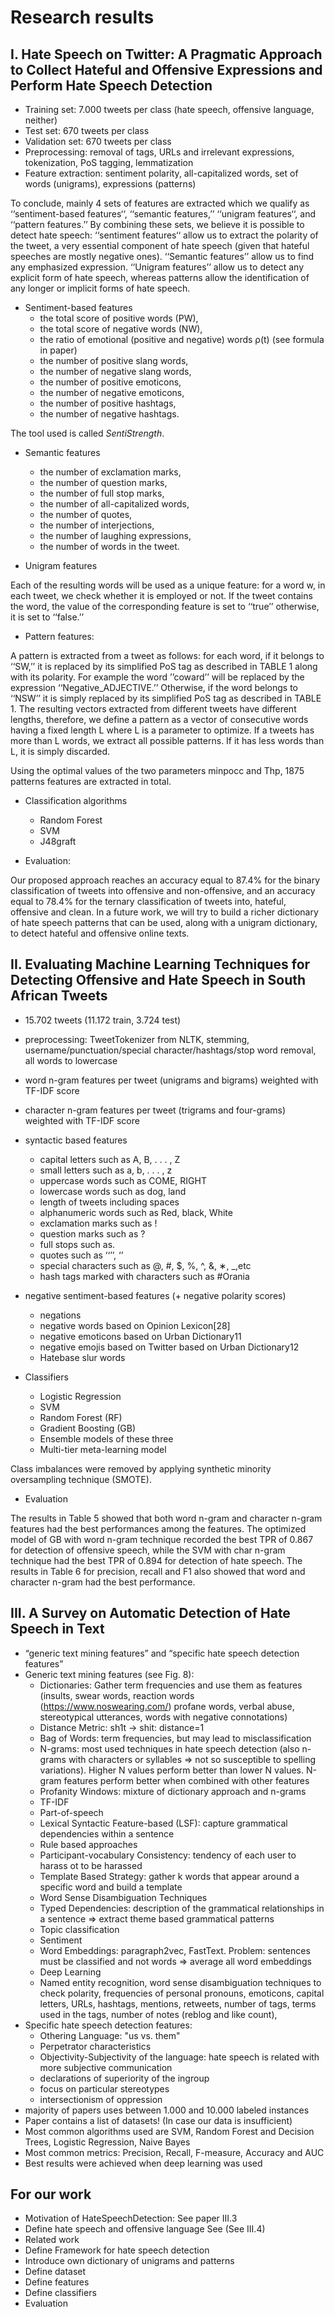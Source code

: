 # Research results

## I. Hate Speech on Twitter: A Pragmatic Approach to Collect Hateful and Offensive Expressions and Perform Hate Speech Detection

- Training set: 7.000 tweets per class (hate speech, offensive language, neither)
- Test set: 670 tweets per class
- Validation set: 670 tweets per class
- Preprocessing: removal of tags, URLs and irrelevant expressions, tokenization, PoS tagging, lemmatization
- Feature extraction: sentiment polarity, all-capitalized words, set of words (unigrams), expressions (patterns)

To conclude, mainly 4 sets of features are extracted which
we qualify as ‘‘sentiment-based features‘‘, ‘‘semantic features,’’ ‘‘unigram features‘‘, and ‘‘pattern features.’’ By 
combining these sets, we believe it is possible to detect hate speech: ‘‘sentiment features‘‘ allow us to extract the 
polarity of the tweet, a very essential component of hate speech (given that hateful speeches are mostly negative ones). 
‘‘Semantic features’’ allow us to find any emphasized expression. ‘‘Unigram features’’ allow us to detect any explicit 
form of hate speech, whereas patterns allow the identification of any longer or implicit forms of hate speech.

- Sentiment-based features
  - the total score of positive words (PW),
  - the total score of negative words (NW),
  - the ratio of emotional (positive and negative) words ρ(t) (see formula in paper)
  - the number of positive slang words,
  - the number of negative slang words,
  - the number of positive emoticons,
  - the number of negative emoticons,
  - the number of positive hashtags,
  - the number of negative hashtags.
    
The tool used is called _SentiStrength_.

- Semantic features
  - the number of exclamation marks,
  - the number of question marks,
  - the number of full stop marks,
  - the number of all-capitalized words,
  - the number of quotes,
  - the number of interjections,
  - the number of laughing expressions,
  - the number of words in the tweet.
    
- Unigram features

Each of the resulting words will be used as a unique feature: for a word w, in each tweet, we check whether it is 
employed or not. If the tweet contains the word, the value of the corresponding feature is set to ‘‘true’’ otherwise, it 
is set to ‘‘false.’’

- Pattern features:

A pattern is extracted from a tweet as follows: for each word, if it belongs to ‘‘SW,’’ it is replaced by its simplified
PoS tag as described in TABLE 1 along with its polarity. For example the word ’’coward’’ will be replaced by the
expression ‘‘Negative_ADJECTIVE.’’ Otherwise, if the word belongs to ‘‘NSW’’ it is simply replaced by its simplified PoS
tag as described in TABLE 1. The resulting vectors extracted from different tweets have different lengths, therefore, we 
define a pattern as a vector of consecutive words having a fixed length L where L is a parameter to optimize. If a 
tweets has more than L words, we extract all possible patterns. If it has less words than L, it is simply discarded.

Using the optimal values of the two parameters minpocc and Thp, 1875 patterns features are extracted in total.

- Classification algorithms
  - Random Forest
  - SVM
  - J48graft
    
- Evaluation:

Our proposed approach reaches an accuracy equal to 87.4% for the binary classification of tweets into offensive and 
non-offensive, and an accuracy equal to 78.4% for the ternary classification of tweets into, hateful, offensive and clean.
In a future work, we will try to build a richer dictionary of hate speech patterns that can be used, along with a 
unigram dictionary, to detect hateful and offensive online texts.

## II. Evaluating Machine Learning Techniques for Detecting Offensive and Hate Speech in South African Tweets

- 15.702 tweets (11.172 train, 3.724 test)
- preprocessing: TweetTokenizer from NLTK, stemming, username/punctuation/special character/hashtags/stop word removal, 
all words to lowercase
  
- word n-gram features per tweet (unigrams and bigrams) weighted with TF-IDF score
- character n-gram features per tweet (trigrams and four-grams) weighted with TF-IDF score
- syntactic based features
  - capital letters such as A, B, . . . , Z
  - small letters such as a, b, . . . , z
  - uppercase words such as COME, RIGHT
  - lowercase words such as dog, land
  - length of tweets including spaces
  - alphanumeric words such as Red, black, White
  - exclamation marks such as !
  - question marks such as ?
  - full stops such as.
  - quotes such as ‘‘’’, ‘’
  - special characters such as @, #, $, %, ^, &, ∗, _,etc
  - hash tags marked with characters such as #Orania
- negative sentiment-based features (+ negative polarity scores)
  - negations
  - negative words based on Opinion Lexicon[28]
  - negative emoticons based on Urban Dictionary11
  - negative emojis based on Twitter based on Urban Dictionary12
  - Hatebase slur words
    
- Classifiers
  - Logistic Regression
  - SVM
  - Random Forest (RF)
  - Gradient Boosting (GB)
  - Ensemble models of these three
  - Multi-tier meta-learning model

Class imbalances were removed by applying synthetic minority oversampling technique (SMOTE).
 
- Evaluation

The results in Table 5 showed that both word n-gram and character n-gram features had the best performances among the 
features. The optimized model of GB with word n-gram technique recorded the best TPR of 0.867 for detection of offensive 
speech, while the SVM with char n-gram technique had the best TPR of 0.894 for detection of hate speech. The results in 
Table 6 for precision, recall and F1 also showed that word and character n-gram had the best performance.

## III. A Survey on Automatic Detection of Hate Speech in Text

- “generic text mining features” and “specific hate speech detection features”
- Generic text mining features (see Fig. 8):
  - Dictionaries: Gather term frequencies and use them as features (insults, swear words, reaction words (https://www.noswearing.com/)
    profane words, verbal abuse, stereotypical utterances, words with negative connotations)
  - Distance Metric: sh1t -> shit: distance=1
  - Bag of Words: term frequencies, but may lead to misclassification
  - N-grams: most used techniques in hate speech detection (also n-grams with characters or syllables => not so 
    susceptible to spelling variations). Higher N values perform better than lower N values. N-gram features perform better
    when combined with other features
  - Profanity Windows: mixture of dictionary approach and n-grams
  - TF-IDF
  - Part-of-speech
  - Lexical Syntactic Feature-based (LSF): capture grammatical dependencies within a sentence
  - Rule based approaches
  - Participant-vocabulary Consistency: tendency of each user to harass ot to be harassed
  - Template Based Strategy: gather k words that appear around a specific word and build a template
  - Word Sense Disambiguation Techniques
  - Typed Dependencies: description of the grammatical relationships in a sentence => extract theme based grammatical 
  patterns
  - Topic classification
  - Sentiment
  - Word Embeddings: paragraph2vec, FastText. Problem: sentences must be classified and not words => average all word embeddings
  - Deep Learning
  - Named entity recognition, word sense disambiguation techniques to check polarity, frequencies of personal pronouns, 
  emoticons, capital letters, URLs, hashtags, mentions, retweets, number of tags, terms used in the tags, number of notes 
    (reblog and like count), 
- Specific hate speech detection features:
  - Othering Language: "us vs. them"
  - Perpetrator characteristics
  - Objectivity-Subjectivity of the language: hate speech is related with more subjective communication
  - declarations of superiority of the ingroup
  - focus on particular stereotypes
  - intersectionism of oppression
- majority of papers uses between 1.000 and 10.000 labeled instances
- Paper contains a list of datasets! (In case our data is insufficient)
- Most common algorithms used are SVM, Random Forest and Decision Trees, Logistic Regression, Naive Bayes
- Most common metrics: Precision, Recall, F-measure, Accuracy and AUC
- Best results were achieved when deep learning was used

## For our work

- Motivation of HateSpeechDetection: See paper III.3
- Define hate speech and offensive language See (See III.4)
- Related work
- Define Framework for hate speech detection
- Introduce own dictionary of unigrams and patterns
- Define dataset
- Define features
- Define classifiers
- Evaluation
